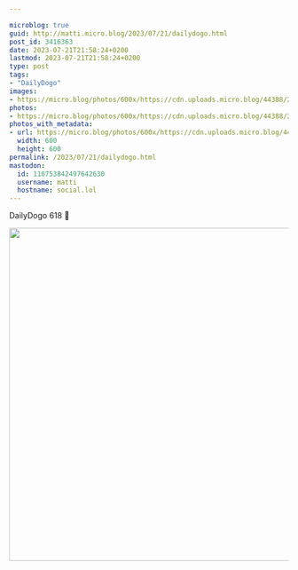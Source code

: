 ```yaml
---

microblog: true
guid: http://matti.micro.blog/2023/07/21/dailydogo.html
post_id: 3416363
date: 2023-07-21T21:58:24+0200
lastmod: 2023-07-21T21:58:24+0200
type: post
tags:
- "DailyDogo"
images:
- https://micro.blog/photos/600x/https://cdn.uploads.micro.blog/44388/2023/2851b090e1d84458b6d4c33b7a357c3d.jpg
photos:
- https://micro.blog/photos/600x/https://cdn.uploads.micro.blog/44388/2023/2851b090e1d84458b6d4c33b7a357c3d.jpg
photos_with_metadata:
- url: https://micro.blog/photos/600x/https://cdn.uploads.micro.blog/44388/2023/2851b090e1d84458b6d4c33b7a357c3d.jpg
  width: 600
  height: 600
permalink: /2023/07/21/dailydogo.html
mastodon:
  id: 110753842497642630
  username: matti
  hostname: social.lol
---
```

DailyDogo 618 🐶

<img src="/media/uploads/2023/2851b090e1d84458b6d4c33b7a357c3d.jpg" width="600" height="600" alt="" />
